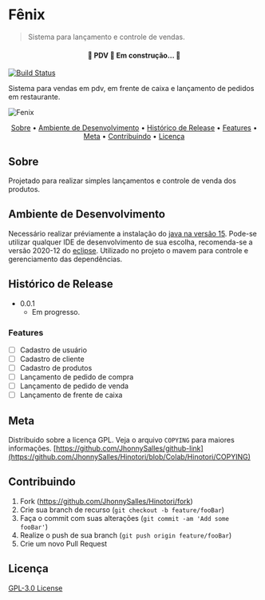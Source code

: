 # Fênix
> Sistema para lançamento e controle de vendas.

<h4 align="center"> 
	🚧  PDV 🚀 Em construção...  🚧
</h4>

[![Build Status][travis-image]][travis-url]

Sistema para vendas em pdv, em frente de caixa e lançamento de pedidos em restaurante.

![Fenix](https://user-images.githubusercontent.com/43912638/99855765-4dfcbe00-2b66-11eb-95c2-25636275a009.png)

<p align="center">
 <a href="#Sobre">Sobre</a> •
 <a href="#Ambiente-de-Desenvolvimento">Ambiente de Desenvolvimento</a> • 
 <a href="#Histórico-de-Release">Histórico de Release</a> • 
 <a href="#Features">Features</a> • 
 <a href="#Meta">Meta</a> • 
 <a href="#Contribuindo">Contribuindo</a> • 
 <a href="#Licença">Licença</a>
</p>

## Sobre

Projetado para realizar simples lançamentos e controle de venda dos produtos.

## Ambiente de Desenvolvimento

Necessário realizar préviamente a instalação do [java na versão 15](https://www.java.com/pt-BR/).
Pode-se utilizar qualquer IDE de desenvolvimento de sua escolha, recomenda-se a versão 2020-12 do [eclipse](https://www.eclipse.org/downloads/).
Utilizado no projeto o mavem para controle e gerenciamento das dependências.

## Histórico de Release

* 0.0.1
    * Em progresso.

### Features

- [ ] Cadastro de usuário
- [ ] Cadastro de cliente
- [ ] Cadastro de produtos
- [ ] Lançamento de pedido de compra
- [ ] Lançamento de pedido de venda
- [ ] Lançamento de frente de caixa

## Meta

Distribuido sobre a licença GPL. Veja o arquivo ``COPYING`` para maiores informações.
[https://github.com/JhonnySalles/github-link](https://github.com/JhonnySalles/Hinotori/blob/Colab/Hinotori/COPYING)

## Contribuindo

1. Fork (<https://github.com/JhonnySalles/Hinotori/fork>)
2. Crie sua branch de recurso (`git checkout -b feature/fooBar`)
3. Faça o commit com suas alterações (`git commit -am 'Add some fooBar'`)
4. Realize o push de sua branch (`git push origin feature/fooBar`)
5. Crie um novo Pull Request

<!-- Markdown link & img dfn's -->

[travis-image]: https://img.shields.io/travis/dbader/node-datadog-metrics/master.svg?style=flat-square
[travis-url]: https://travis-ci.org/dbader/node-datadog-metrics
[wiki]: https://github.com/yourname/Hinotori/wiki

## Licença

[GPL-3.0 License](https://github.com/JhonnySalles/Hinotori/blob/master/COPYING)
